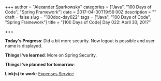 +++
author = "Alexander Sparkowsky"
categories = ["Java", "100 Days of Code", "Spring Framework"]
date = 2017-04-30T19:59:00Z
description = ""
draft = false
slug = "100doc-day022"
tags = ["Java", "100 Days of Code", "Spring Framework"]
title = "[100 Days of Code] Day 022: April 30, 2017"

+++

**Today's Progress**: Did a bit more security. Now logout is possible and user name is displayed.

**Things I've learned**: More on Spring Security.

**Things I've planned for tomorrow**:

**Link(s) to work**: [Expenses Service](https://github.com/roamingthings/expenses-service/commit/8522c5a78ee895d8eb585d84757e5791047856ef)

